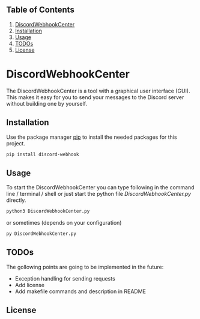 ## Table of Contents
1. [DiscordWebhookCenter](#discordwebhookcenter)
2. [Installation](#installation)
3. [Usage](#usage)
4. [TODOs](#todos)
5. [License](#license)

# DiscordWebhookCenter
The DiscordWebhookCenter is a tool with a graphical user
interface (GUI). This makes it easy for you to send your
messages to the Discord server without building one by yourself.

## Installation
Use the package manager [pip](https://pip.pypa.io/en/stable/) to install the needed packages for
this project.

```bash
pip install discord-webhook
```

## Usage
To start the DiscordWebhookCenter you can type following in the
command line / terminal / shell or just start the python file
_DiscordWebhookCenter.py_ directly.

```bash
python3 DiscordWebhookCenter.py
```
or sometimes (depends on your configuration)
```bash
py DiscordWebhookCenter.py
```

## TODOs
The gollowing points are going to be implemented in the future:
* Exception handling for sending requests
* Add license
* Add makefile commands and description in README

## License
